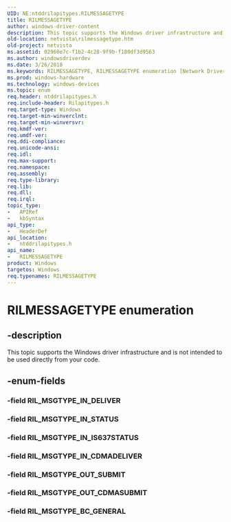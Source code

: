 ```yaml
---
UID: NE:ntddrilapitypes.RILMESSAGETYPE
title: RILMESSAGETYPE
author: windows-driver-content
description: This topic supports the Windows driver infrastructure and is not intended to be used directly from your code.
old-location: netvista\rilmessagetype.htm
old-project: netvista
ms.assetid: 02960e7c-f1b2-4c28-9f9b-f180df3d9563
ms.author: windowsdriverdev
ms.date: 3/26/2018
ms.keywords: RILMESSAGETYPE, RILMESSAGETYPE enumeration [Network Drivers Starting with Windows Vista], RIL_MSGTYPE_BC_GENERAL, RIL_MSGTYPE_IN_CDMADELIVER, RIL_MSGTYPE_IN_IS637STATUS, RIL_MSGTYPE_IN_STATUS, RIL_MSGTYPE_OUT_CDMASUBMIT, RIL_MSGTYPE_OUT_SUBMIT, netvista.rilmessagetype, ntddrilapitypes/RILMESSAGETYPE, ntddrilapitypes/RIL_MSGTYPE_BC_GENERAL, ntddrilapitypes/RIL_MSGTYPE_IN_CDMADELIVER, ntddrilapitypes/RIL_MSGTYPE_IN_IS637STATUS, ntddrilapitypes/RIL_MSGTYPE_IN_STATUS, ntddrilapitypes/RIL_MSGTYPE_OUT_CDMASUBMIT, ntddrilapitypes/RIL_MSGTYPE_OUT_SUBMIT
ms.prod: windows-hardware
ms.technology: windows-devices
ms.topic: enum
req.header: ntddrilapitypes.h
req.include-header: Rilapitypes.h
req.target-type: Windows
req.target-min-winverclnt: 
req.target-min-winversvr: 
req.kmdf-ver: 
req.umdf-ver: 
req.ddi-compliance: 
req.unicode-ansi: 
req.idl: 
req.max-support: 
req.namespace: 
req.assembly: 
req.type-library: 
req.lib: 
req.dll: 
req.irql: 
topic_type:
-	APIRef
-	kbSyntax
api_type:
-	HeaderDef
api_location:
-	ntddrilapitypes.h
api_name:
-	RILMESSAGETYPE
product: Windows
targetos: Windows
req.typenames: RILMESSAGETYPE
---
```


# RILMESSAGETYPE enumeration


## -description


This topic supports the Windows driver infrastructure and is not intended to be used directly from your code.


## -enum-fields




### -field RIL_MSGTYPE_IN_DELIVER


### -field RIL_MSGTYPE_IN_STATUS


### -field RIL_MSGTYPE_IN_IS637STATUS


### -field RIL_MSGTYPE_IN_CDMADELIVER


### -field RIL_MSGTYPE_OUT_SUBMIT


### -field RIL_MSGTYPE_OUT_CDMASUBMIT


### -field RIL_MSGTYPE_BC_GENERAL

